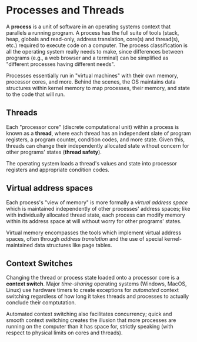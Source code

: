 # Processes and Threads

A **process** is a unit of software in an operating systems context that parallels a running program. A process has the full suite of tools (stack, heap, globals and read-only, address translation, core(s) and thread(s), etc.) required to execute code on a computer. The process classification is all the operating system really needs to make, since differences between programs (e.g., a web browser and a terminal) can be simplified as "different processes having different needs". 

Processes essentially run in "virtual machines" with their own memory, processor cores, and more. Behind the scenes, the OS maintains data structures within kernel memory to map processes, their memory, and state to the code that will run.

## Threads

Each "processor core" (discrete computational unit) within a process is known as a **thread**, where each thread has an independent slate of program registers, a program counter, condition codes, and more state. Given this, threads can change their independently allocated state without concern for other programs' states (**thread safety**).

The operating system loads a thread's values and state into processor registers and appropriate condition codes.

## Virtual address spaces

Each process's "view of memory" is more formally a _virtual address space_ which is maintained independently of other processes' address spaces; like with individually allocated thread state, each process can modify memory within its address space at will without worry for other programs' states.

Virtual memory encompasses the tools which implement virtual address spaces, often through _address translation_ and the use of special kernel-maintained data structures like page tables.

## Context Switches

Changing the thread or process state loaded onto a processor core is a **context switch**. Major _time-sharing_ operating systems (Windows, MacOS, Linux) use hardware timers to create exceptions for _automated_ context switching regardless of how long it takes threads and processes to actually conclude their comptutation. 

Automated context switching also facilitates concurrency; quick and smooth context switching creates the illusion that more processes are running on the computer than it has space for, strictly speaking (with respect to physical limits on cores and threads).

